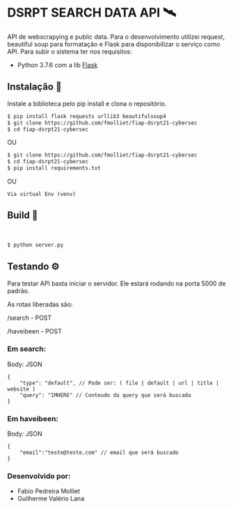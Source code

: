 # DSRPT SEARCH DATA API 🛰

API de webscrapying e public data. Para o desenvolvimento utilizei request, beautiful soup para formatação e Flask para disponibilizar o serviço como API. Para subir o sistema ter nos requisitos:

  - Python 3.7.6 com a lib [Flask](https://flask.palletsprojects.com/en/1.1.x/)

## Instalação 🐍

Instale a biblioteca pelo pip install e clona o repositório.

```sh
$ pip install flask requests urllib3 beautifulsoup4
$ git clone https://github.com/fmolliet/fiap-dsrpt21-cybersec
$ cd fiap-dsrpt21-cybersec
```

OU


```sh
$ git clone https://github.com/fmolliet/fiap-dsrpt21-cybersec
$ cd fiap-dsrpt21-cybersec
$ pip install requirements.txt 
```

OU 

```Via virtual Env (venv)```

## Build 🐳
<br />

```sh
$ python server.py
```

## Testando ⚙

Para testar API basta iniciar o servidor. Ele estará rodando na porta 5000 de padrão.

As rotas liberadas são:

/search    - POST 

/haveibeen - POST 

### Em search:

Body: JSON
```
{
	"type": "default", // Pode ser: ( file | default | url | title | website )
	"query": "IMHERE" // Conteudo da query que será buscada
}
```

### Em haveibeen:

Body: JSON
```
{
	"email":"teste@teste.com" // email que será buscado
}
```

### Desenvolvido por:
- Fabio Pedreira Molliet
- Guilherme Valério Lana
